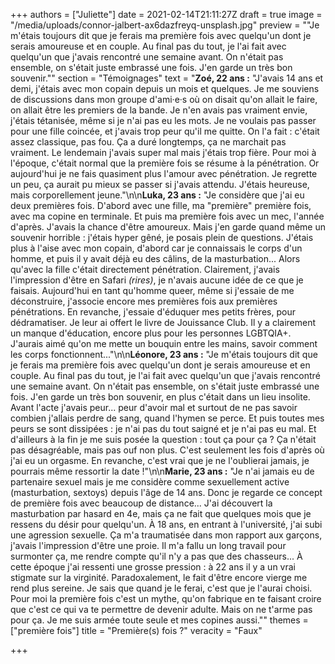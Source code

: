 +++
authors = ["Juliette"]
date = 2021-02-14T21:11:27Z
draft = true
image = "/media/uploads/connor-jalbert-ax6dazfreyq-unsplash.jpg"
preview = "\"Je m'étais toujours dit que je ferais ma première fois avec quelqu'un dont je serais amoureuse et en couple. Au final pas du tout, je l'ai fait avec quelqu'un que j'avais rencontré une semaine avant. On n'était pas ensemble, on s'était juste embrassé une fois. J'en garde un très bon souvenir.\""
section = "Témoignages"
text = "**Zoé, 22 ans :** \"J'avais 14 ans et demi, j'étais avec mon copain depuis un mois et quelques. Je me souviens de discussions dans mon groupe d'ami·e·s où on disait qu'on allait le faire, on allait être les premiers de la bande. Je n'en avais pas vraiment envie, j'étais tétanisée, même si je n'ai pas eu les mots. Je ne voulais pas passer pour une fille coincée, et j'avais trop peur qu'il me quitte. On l'a fait : c'était assez classique, pas fou. Ça a duré longtemps, ça ne marchait pas vraiment. Le lendemain j'avais super mal mais j'étais trop fière. Pour moi à l'époque, c'était normal que la première fois se résume à la pénétration. Or aujourd'hui je ne fais quasiment plus l'amour avec pénétration. Je regrette un peu, ça aurait pu mieux se passer si j'avais attendu. J'étais heureuse, mais corporellement jeune.\"\n\n**Luka, 23 ans :** \"Je considère que j'ai eu deux premières fois. D'abord avec une fille, ma \"première\" première fois, avec ma copine en terminale. Et puis ma première fois avec un mec, l'année d'après. J'avais la chance d'être amoureux. Mais j'en garde quand même un souvenir horrible : j'étais hyper gêné, je posais plein de questions. J'étais plus à l'aise avec mon copain, d'abord car je connaissais le corps d'un homme, et puis il y avait déjà eu des câlins, de la masturbation... Alors qu'avec la fille c'était directement pénétration. Clairement, j'avais l'impression d'être en Safari _(rires)_, je n'avais aucune idée de ce que je faisais. Aujourd'hui en tant qu'homme queer, même si j'essaie de me déconstruire, j'associe encore mes premières fois aux premières pénétrations. En revanche, j'essaie d'éduquer mes petits frères, pour dédramatiser. Je leur ai offert le livre de Jouissance Club. Il y a clairement un manque d'éducation, encore plus pour les personnes LGBTQIA+. J'aurais aimé qu'on me mette un bouquin entre les mains, savoir comment les corps fonctionnent...\"\n\n**Léonore, 23 ans :** \"Je m'étais toujours dit que je ferais ma première fois avec quelqu'un dont je serais amoureuse et en couple. Au final pas du tout, je l'ai fait avec quelqu'un que j'avais rencontré une semaine avant. On n'était pas ensemble, on s'était juste embrassé une fois. J'en garde un très bon souvenir, en plus c'était dans un lieu insolite. Avant l'acte j'avais peur... peur d'avoir mal et surtout de ne pas savoir combien j'allais perdre de sang, quand l'hymen se perce. Et puis toutes mes peurs se sont dissipées : je n'ai pas du tout saigné et je n'ai pas eu mal. Et d'ailleurs à la fin je me suis posée la question : tout ça pour ça ? Ça n'était pas désagréable, mais pas ouf non plus. C'est seulement les fois d'après où j'ai eu un orgasme. En revanche, c'est vrai que je ne l'oublierai jamais, je pourrais même ressortir la date !\"\n\n**Marie, 23 ans :** \"Je n'ai jamais eu de partenaire sexuel mais je me considère comme sexuellement active (masturbation, sextoys) depuis l'âge de 14 ans. Donc je regarde ce concept de première fois avec beaucoup de distance... J'ai découvert la masturbation par hasard en 4e, mais ça ne fait que quelques mois que je ressens du désir pour quelqu'un. À 18 ans, en entrant à l'université, j'ai subi une agression sexuelle. Ça m'a traumatisée dans mon rapport aux garçons, j'avais l'impression d'être une proie. Il m'a fallu un long travail pour surmonter ça, me rendre compte qu'il n'y a pas que des chasseurs... À cette époque j'ai ressenti une grosse pression : à 22 ans il y a un vrai stigmate sur la virginité. Paradoxalement, le fait d'être encore vierge me rend plus sereine. Je sais que quand je le ferai, c'est que je l'aurai choisi. Pour moi la première fois c'est un mythe, qu'on fabrique en te faisant croire que c'est ce qui va te permettre de devenir adulte. Mais on ne t'arme pas pour ça. Je me suis armée toute seule et mes copines aussi.\""
themes = ["première fois"]
title = "Première(s) fois ?"
veracity = "Faux"

+++
